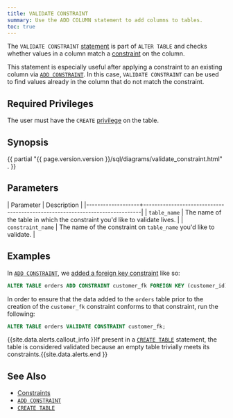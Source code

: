 ```yaml
---
title: VALIDATE CONSTRAINT
summary: Use the ADD COLUMN statement to add columns to tables.
toc: true
---
```


The `VALIDATE CONSTRAINT` [statement](sql-statements.html) is part of `ALTER TABLE` and checks whether values in a column match a [constraint](constraints.html) on the column.

This statement is especially useful after applying a constraint to an existing column via [`ADD CONSTRAINT`](add-constraint.html). In this case, `VALIDATE CONSTRAINT` can be used to find values already in the column that do not match the constraint.


## Required Privileges

The user must have the `CREATE` [privilege](privileges.html) on the table.

## Synopsis

<div>
{{ partial "{{ page.version.version }}/sql/diagrams/validate_constraint.html" . }}
</div>

## Parameters

| Parameter         | Description                                                                 |
|-------------------+-----------------------------------------------------------------------------|
| `table_name`      | The name of the table in which the constraint you'd like to validate lives. |
| `constraint_name` | The name of the constraint on `table_name` you'd like to validate.          |

## Examples

In [`ADD CONSTRAINT`](add-constraint.html), we [added a foreign key constraint](add-constraint.html#add-the-foreign-key-constraint-with-cascade) like so:

~~~ sql
ALTER TABLE orders ADD CONSTRAINT customer_fk FOREIGN KEY (customer_id) REFERENCES customers (id) ON DELETE CASCADE;
~~~

In order to ensure that the data added to the `orders` table prior to the creation of the `customer_fk` constraint conforms to that constraint, run the following:

~~~ sql
ALTER TABLE orders VALIDATE CONSTRAINT customer_fk;
~~~

{{site.data.alerts.callout_info }}If present in a <a href="create-table.html"><code>CREATE TABLE</code></a> statement, the table is considered validated because an empty table trivially meets its constraints.{{site.data.alerts.end }}

## See Also

- [Constraints](constraints.html)
- [`ADD CONSTRAINT`](add-constraint.html)
- [`CREATE TABLE`](create-table.html)
